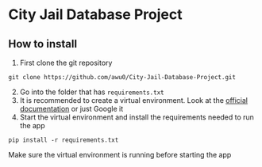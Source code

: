 # City Jail Database Project

## How to install

1. First clone the git repository
```
git clone https://github.com/awu0/City-Jail-Database-Project.git
```

2. Go into the folder that has `requirements.txt`
3. It is recommended to create a virtual environment. Look at the [official documentation](https://docs.python.org/3/library/venv.html) or just Google it
4. Start the virtual environment and install the requirements needed to run the app
```
pip install -r requirements.txt
```

Make sure the virtual environment is running before starting the app
